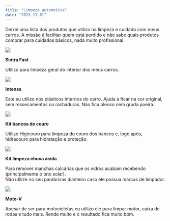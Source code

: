 ```yaml
---
title: "Limpeza automotiva"
date: "2023-11-01"
---
```


Deixei uma lista dos produtos que utilizo na limpeza e cuidado com meus carros. A missão é facilitar quem está perdido e não sabe quais produtos comprar para cuidados básicos, nada muito profissional.

[![](https://garagemdomadeira.com/wp-content/uploads/2023/11/screenshot-2023-11-01-as-17.18.38.jpg?w=1024)](https://mercadolivre.com.br/sec/1Muxz77)

**Sintra Fast**

Utilizo para limpeza geral do interior dos meus carros.

[![](https://garagemdomadeira.com/wp-content/uploads/2023/11/screenshot-2023-11-01-as-17.20.36.jpg?w=1024)](https://mercadolivre.com/sec/2B9bdvq)

**Intense**

Este eu utilizo nos plásticos internos do carro. Ajuda a ficar na cor original, sem ressecamentos ou rachaduras. Não fica oleoso nem gruda poeira.

[![](https://garagemdomadeira.com/wp-content/uploads/2023/11/screenshot-2023-11-01-as-17.22.40.jpg?w=1024)](https://mercadolivre.com.br/sec/2dTMxWX)

**Kit bancos de couro**

Utilize Higicouro para limpeza do couro dos bancos e, logo após, hidracouro para hidratação e proteção.

[![](https://garagemdomadeira.com/wp-content/uploads/2023/11/screenshot-2023-11-01-as-17.23.53.jpg?w=1024)](https://mercadolivre.com.br/sec/1sPTN8w)

**Kit limpeza chuva ácida**

Para remover manchas calcárias que os vidros acabam recebendo (principalmente o teto solar).  
Não utilize no seu parabrisas dianteiro caso ele possua marcas de limpador.

[![](https://garagemdomadeira.com/wp-content/uploads/2023/11/screenshot-2023-11-01-as-17.29.04.jpg?w=1024)](https://mercadolivre.com.br/sec/2ztq7c2)

**Moto-V**

Apesar de ser para motocicletas eu utilizo ele para limpar motor, caixa de rodas e tudo mais. Rende muito e o resultado fica muito bom.
